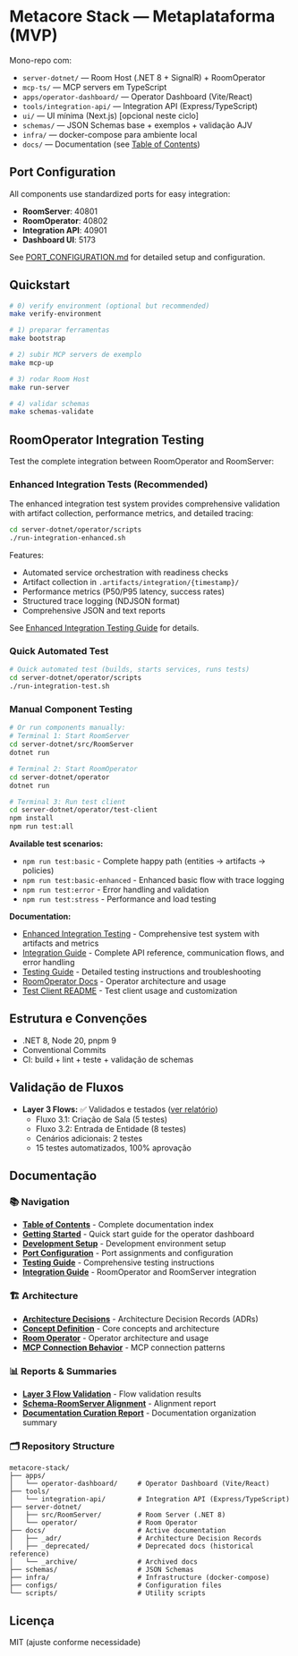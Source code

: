 # Metacore Stack — Metaplataforma (MVP)

Mono-repo com:
- `server-dotnet/` — Room Host (.NET 8 + SignalR) + RoomOperator
- `mcp-ts/` — MCP servers em TypeScript
- `apps/operator-dashboard/` — Operator Dashboard (Vite/React)
- `tools/integration-api/` — Integration API (Express/TypeScript)
- `ui/` — UI mínima (Next.js) [opcional neste ciclo]
- `schemas/` — JSON Schemas base + exemplos + validação AJV
- `infra/` — docker-compose para ambiente local
- `docs/` — Documentation (see [Table of Contents](docs/TOC.md))

## Port Configuration

All components use standardized ports for easy integration:
- **RoomServer**: 40801
- **RoomOperator**: 40802
- **Integration API**: 40901
- **Dashboard UI**: 5173

See [PORT_CONFIGURATION.md](PORT_CONFIGURATION.md) for detailed setup and configuration.

## Quickstart
```bash
# 0) verify environment (optional but recommended)
make verify-environment

# 1) preparar ferramentas
make bootstrap

# 2) subir MCP servers de exemplo
make mcp-up

# 3) rodar Room Host
make run-server

# 4) validar schemas
make schemas-validate
```

## RoomOperator Integration Testing

Test the complete integration between RoomOperator and RoomServer:

### Enhanced Integration Tests (Recommended)

The enhanced integration test system provides comprehensive validation with artifact collection, performance metrics, and detailed tracing:

```bash
cd server-dotnet/operator/scripts
./run-integration-enhanced.sh
```

Features:
- Automated service orchestration with readiness checks
- Artifact collection in `.artifacts/integration/{timestamp}/`
- Performance metrics (P50/P95 latency, success rates)
- Structured trace logging (NDJSON format)
- Comprehensive JSON and text reports

See [Enhanced Integration Testing Guide](server-dotnet/operator/docs/ENHANCED_INTEGRATION_TESTING.md) for details.

### Quick Automated Test

```bash
# Quick automated test (builds, starts services, runs tests)
cd server-dotnet/operator/scripts
./run-integration-test.sh
```

### Manual Component Testing

```bash
# Or run components manually:
# Terminal 1: Start RoomServer
cd server-dotnet/src/RoomServer
dotnet run

# Terminal 2: Start RoomOperator
cd server-dotnet/operator
dotnet run

# Terminal 3: Run test client
cd server-dotnet/operator/test-client
npm install
npm run test:all
```

**Available test scenarios:**
- `npm run test:basic` - Complete happy path (entities → artifacts → policies)
- `npm run test:basic-enhanced` - Enhanced basic flow with trace logging
- `npm run test:error` - Error handling and validation
- `npm run test:stress` - Performance and load testing

**Documentation:**
- [Enhanced Integration Testing](server-dotnet/operator/docs/ENHANCED_INTEGRATION_TESTING.md) - Comprehensive test system with artifacts and metrics
- [Integration Guide](docs/ROOMOPERATOR_ROOMSERVER_INTEGRATION.md) - Complete API reference, communication flows, and error handling
- [Testing Guide](docs/TESTING.md) - Detailed testing instructions and troubleshooting
- [RoomOperator Docs](docs/room-operator.md) - Operator architecture and usage
- [Test Client README](server-dotnet/operator/test-client/README.md) - Test client usage and customization

## Estrutura e Convenções

* .NET 8, Node 20, pnpm 9
* Conventional Commits
* CI: build + lint + teste + validação de schemas

## Validação de Fluxos

* **Layer 3 Flows:** ✅ Validados e testados ([ver relatório](docs/_deprecated/LAYER3_VALIDATION_SUMMARY.md))
  - Fluxo 3.1: Criação de Sala (5 testes)
  - Fluxo 3.2: Entrada de Entidade (8 testes)
  - Cenários adicionais: 2 testes
  - 15 testes automatizados, 100% aprovação

## Documentação

### 📚 Navigation

- **[Table of Contents](docs/TOC.md)** - Complete documentation index
- **[Getting Started](QUICKSTART.md)** - Quick start guide for the operator dashboard
- **[Development Setup](DEVELOPMENT_SETUP.md)** - Development environment setup
- **[Port Configuration](PORT_CONFIGURATION.md)** - Port assignments and configuration
- **[Testing Guide](docs/TESTING.md)** - Comprehensive testing instructions
- **[Integration Guide](docs/ROOMOPERATOR_ROOMSERVER_INTEGRATION.md)** - RoomOperator and RoomServer integration

### 🏗️ Architecture

- **[Architecture Decisions](docs/_adr/)** - Architecture Decision Records (ADRs)
- **[Concept Definition](CONCEPTDEFINITION.md)** - Core concepts and architecture
- **[Room Operator](docs/room-operator.md)** - Operator architecture and usage
- **[MCP Connection Behavior](docs/MCP_CONNECTION_BEHAVIOR.md)** - MCP connection patterns

### 📊 Reports & Summaries

- **[Layer 3 Flow Validation](reports/LAYER3_FLOW_VALIDATION.md)** - Flow validation results
- **[Schema-RoomServer Alignment](reports/schema-roomserver-alignment.md)** - Alignment report
- **[Documentation Curation Report](docs/curation-report.md)** - Documentation organization summary

### 🗂️ Repository Structure

```
metacore-stack/
├── apps/
│   └── operator-dashboard/     # Operator Dashboard (Vite/React)
├── tools/
│   └── integration-api/        # Integration API (Express/TypeScript)
├── server-dotnet/
│   ├── src/RoomServer/         # Room Server (.NET 8)
│   └── operator/               # Room Operator
├── docs/                       # Active documentation
│   ├── _adr/                   # Architecture Decision Records
│   ├── _deprecated/            # Deprecated docs (historical reference)
│   └── _archive/               # Archived docs
├── schemas/                    # JSON Schemas
├── infra/                      # Infrastructure (docker-compose)
├── configs/                    # Configuration files
└── scripts/                    # Utility scripts
```

## Licença

MIT (ajuste conforme necessidade)
